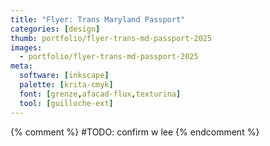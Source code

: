 ```yaml
---
title: "Flyer: Trans Maryland Passport"
categories: [design]
thumb: portfolio/flyer-trans-md-passport-2025
images:
  - portfolio/flyer-trans-md-passport-2025
meta:
  software: [inkscape]
  palette: [krita-cmyk]
  font: [grenze,afacad-flux,texturina]
  tool: [guilloche-ext]
---
```

{% comment %} #TODO: confirm w lee {% endcomment %}
